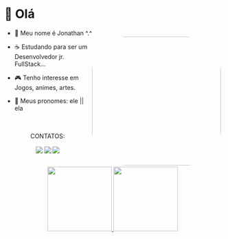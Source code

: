 # 🦇 Olá 

- 👋 Meu nome é Jonathan ^.^ <img align="right" height="300" style="border-radius:80px;" src="https://i.ibb.co/4MH2F6Y/Meu-Avatar-GIF.gif">

- ☕ Estudando para ser um Desenvolvedor jr. FullStack...
 
- 🎮 Tenho interesse em Jogos, animes, artes.
 
- 🚻 Meus pronomes: ele || ela



<br>
<br>
<div align="center"> 
 CONTATOS:
 
  <a  href="https://instagram.com/artp0c" target="_blank"><img align="center" img src="https://img.shields.io/badge/-Instagram-%23E4405F?style=for-the-badge&logo=instagram&logoColor=white" target="_blank"></a>
 	  <a href = "mailto:jonathasouza1@gmail.com"><img align="center" img src="https://img.shields.io/badge/-Gmail-%23333?style=for-the-badge&logo=gmail&logoColor=white" target="_blank"></a>
  <a href="https://www.linkedin.com/in/jonatha-brasil-b88a6120b/" target="_blank"><img align="center" img src="https://img.shields.io/badge/-LinkedIn-%230077B5?style=for-the-badge&logo=linkedin&logoColor=white" target="_blank"></a> 
 
</div>
<br>

<div align="center">
  <a href="https://github.com/JonathanBrasil">
  <img height="150em" src="https://github-readme-stats.vercel.app/api?username=jonathanbrasil&show_icons=true&theme=dracula&include_all_commits=true&count_private=true"/>
  <img height="150em" src="https://github-readme-stats.vercel.app/api/top-langs/?username=jonathanbrasil&layout=compact&langs_count=7&theme=dracula"/>
</div>
